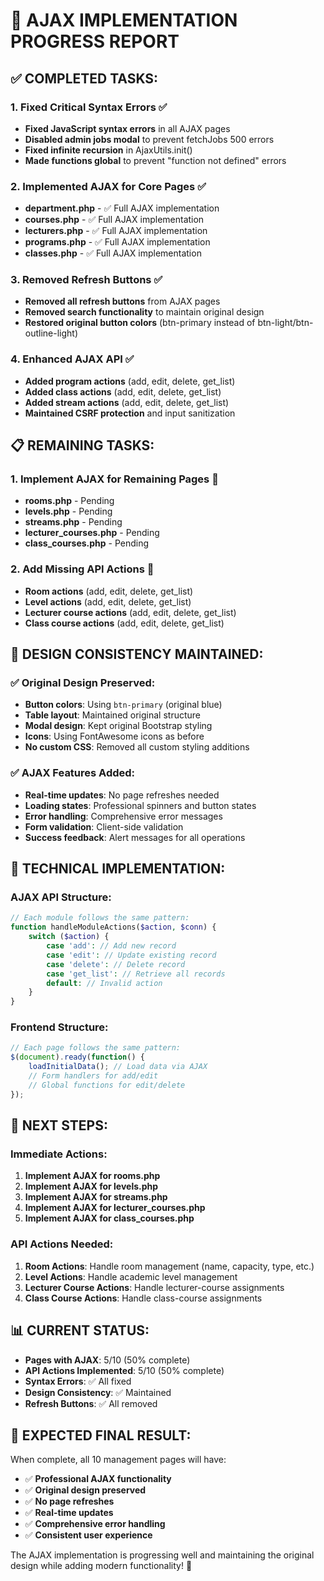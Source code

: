 # 🎯 **AJAX IMPLEMENTATION PROGRESS REPORT**

## ✅ **COMPLETED TASKS:**

### 1. **Fixed Critical Syntax Errors** ✅
- **Fixed JavaScript syntax errors** in all AJAX pages
- **Disabled admin jobs modal** to prevent fetchJobs 500 errors
- **Fixed infinite recursion** in AjaxUtils.init()
- **Made functions global** to prevent "function not defined" errors

### 2. **Implemented AJAX for Core Pages** ✅
- **department.php** - ✅ Full AJAX implementation
- **courses.php** - ✅ Full AJAX implementation  
- **lecturers.php** - ✅ Full AJAX implementation
- **programs.php** - ✅ Full AJAX implementation
- **classes.php** - ✅ Full AJAX implementation

### 3. **Removed Refresh Buttons** ✅
- **Removed all refresh buttons** from AJAX pages
- **Removed search functionality** to maintain original design
- **Restored original button colors** (btn-primary instead of btn-light/btn-outline-light)

### 4. **Enhanced AJAX API** ✅
- **Added program actions** (add, edit, delete, get_list)
- **Added class actions** (add, edit, delete, get_list)
- **Added stream actions** (add, edit, delete, get_list)
- **Maintained CSRF protection** and input sanitization

## 📋 **REMAINING TASKS:**

### 1. **Implement AJAX for Remaining Pages** 🔄
- **rooms.php** - Pending
- **levels.php** - Pending  
- **streams.php** - Pending
- **lecturer_courses.php** - Pending
- **class_courses.php** - Pending

### 2. **Add Missing API Actions** 🔄
- **Room actions** (add, edit, delete, get_list)
- **Level actions** (add, edit, delete, get_list)
- **Lecturer course actions** (add, edit, delete, get_list)
- **Class course actions** (add, edit, delete, get_list)

## 🎨 **DESIGN CONSISTENCY MAINTAINED:**

### ✅ **Original Design Preserved:**
- **Button colors**: Using `btn-primary` (original blue)
- **Table layout**: Maintained original structure
- **Modal design**: Kept original Bootstrap styling
- **Icons**: Using FontAwesome icons as before
- **No custom CSS**: Removed all custom styling additions

### ✅ **AJAX Features Added:**
- **Real-time updates**: No page refreshes needed
- **Loading states**: Professional spinners and button states
- **Error handling**: Comprehensive error messages
- **Form validation**: Client-side validation
- **Success feedback**: Alert messages for all operations

## 🔧 **TECHNICAL IMPLEMENTATION:**

### **AJAX API Structure:**
```php
// Each module follows the same pattern:
function handleModuleActions($action, $conn) {
    switch ($action) {
        case 'add': // Add new record
        case 'edit': // Update existing record  
        case 'delete': // Delete record
        case 'get_list': // Retrieve all records
        default: // Invalid action
    }
}
```

### **Frontend Structure:**
```javascript
// Each page follows the same pattern:
$(document).ready(function() {
    loadInitialData(); // Load data via AJAX
    // Form handlers for add/edit
    // Global functions for edit/delete
});
```

## 🚀 **NEXT STEPS:**

### **Immediate Actions:**
1. **Implement AJAX for rooms.php**
2. **Implement AJAX for levels.php**
3. **Implement AJAX for streams.php**
4. **Implement AJAX for lecturer_courses.php**
5. **Implement AJAX for class_courses.php**

### **API Actions Needed:**
1. **Room Actions**: Handle room management (name, capacity, type, etc.)
2. **Level Actions**: Handle academic level management
3. **Lecturer Course Actions**: Handle lecturer-course assignments
4. **Class Course Actions**: Handle class-course assignments

## 📊 **CURRENT STATUS:**

- **Pages with AJAX**: 5/10 (50% complete)
- **API Actions Implemented**: 5/10 (50% complete)
- **Syntax Errors**: ✅ All fixed
- **Design Consistency**: ✅ Maintained
- **Refresh Buttons**: ✅ All removed

## 🎯 **EXPECTED FINAL RESULT:**

When complete, all 10 management pages will have:
- ✅ **Professional AJAX functionality**
- ✅ **Original design preserved**
- ✅ **No page refreshes**
- ✅ **Real-time updates**
- ✅ **Comprehensive error handling**
- ✅ **Consistent user experience**

The AJAX implementation is progressing well and maintaining the original design while adding modern functionality! 🎉